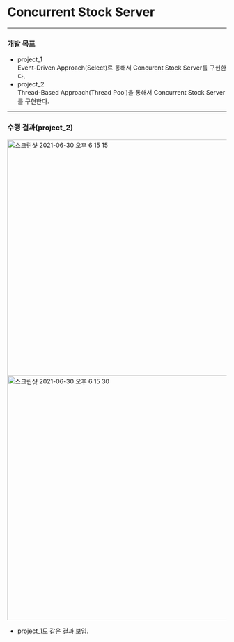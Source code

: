 # Concurrent Stock Server
------
### 개발 목표
-	project_1<br>
Event-Driven Approach(Select)르 통해서 Concurent Stock Server를 구현한다. 
-	project_2<br>
Thread-Based Approach(Thread Pool)을 통해서 Concurrent Stock Server를 구현한다.
------
### 수행 결과(project_2)
<img width="542" alt="스크린샷 2021-06-30 오후 6 15 15" src="https://user-images.githubusercontent.com/57051773/123935442-31174b80-d9cf-11eb-9d32-a2579a8a4da4.png">
<img width="561" alt="스크린샷 2021-06-30 오후 6 15 30" src="https://user-images.githubusercontent.com/57051773/123935449-32487880-d9cf-11eb-8327-ca5350386c29.png">

- project_1도 같은 결과 보임.
